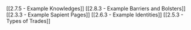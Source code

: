 [[2.7.5 - Example Knowledges]]
[[2.8.3 - Example Barriers and Bolsters]]
[[2.3.3 - Example Sapient Pages]]
[[2.6.3 - Example Identities]]
[[2.5.3 - Types of Trades]]